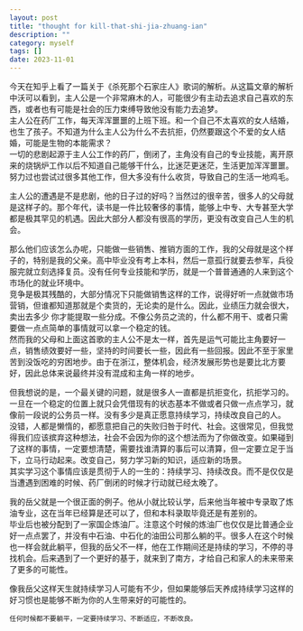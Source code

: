 ```yaml
---
layout: post
title: "thought for kill-that-shi-jia-zhuang-ian"
description: ""
category: myself
tags: []
date: 2023-11-01
---
```


今天在知乎上看了一篇关于《杀死那个石家庄人》歌词的解析。从这篇文章的解析中沃可以看到，主人公是一个非常麻木的人，可能很少有主动去追求自己喜欢的东西，或者也有可能是社会的压力束缚导致他没有能力去追梦。  
主人公在药厂工作，每天浑浑噩噩的上班下班。和一个自己不太喜欢的女人结婚，也生了孩子。不知道为什么主人公为什么不去抗拒，仍然要跟这个不爱的女人结婚，可能是生物的本能需求？  
一切的悲剧起源于主人公工作的药厂，倒闭了，主角没有自己的专业技能，离开原来的烧锅炉工作以后不知道自己能够干什么，比迷茫更迷茫，生活更加浑浑噩噩。努力过也尝试过很多其他工作，但大多没有什么收货，导致自己的生活一地鸡毛。  

主人公的遭遇是不是悲剧，他的日子过的好吗？当然过的很辛苦，很多人的父母就是这样子的。那个年代，读书是一件比较奢侈的事情，能够上中专、大专甚至大学都是极其罕见的机遇。因此大部分人都没有很高的学历，更没有改变自己人生的机会。  

那么他们应该怎么办呢，只能做一些销售、推销方面的工作，我的父母就是这个样子的，特别是我的父亲。高中毕业没有考上本科，然后一意孤行就要去参军，兵役服完就立刻选择复员。没有任何专业技能和学历，就是一个普普通通的人来到这个市场化的就业环境中。  
竞争是极其残酷的，大部分情况下只能做销售这样的工作，说得好听一点就做市场营销，但谁都知道那就是个卖货的，无论卖的是什么。因此，业绩压力就会很大，卖出去多少 你才能提取一些分成。不像公务员之流的，什么都不用干、或者只需要做一点点简单的事情就可以拿一个稳定的钱。  
然而我的父母和上面这首歌的主人公不是太一样，首先是运气可能比主角要好一点，销售绩效要好一些，坚持的时间要长一些，因此有一些回报。因此不至于家里苦到没饭吃的穷困地步。由于在浙江，整体机会，经济发展形势也是要比北方要好，因此总体来说最终并没有混成和主角一样的地步。  

但我想说的是，一个最关键的问题，就是很多人一直都是抗拒变化，抗拒学习的。一旦在一个稳定的位置上就只会凭借现有的状态基本不做或者只做一点点学习，就像前一段说的公务员一样。没有多少是真正愿意持续学习，持续改良自己的人。  
没错，人都是懒惰的，都愿意把自己的失败归咎于时代、社会。这很常见，但我觉得我们应该摈弃这种想法，社会不会因为你的这个想法而为了你做改变。如果碰到了这样的事情，一定要想清楚，需要找谁清算的事后可以清算，但一定要立足于当下，立马行动起来。改变自己，努力学习新的知识，适应新的场景。  
其实学习这个事情应该是贯彻于人的一生的：持续学习、持续改良。而不是仅仅是当遭遇到困难的时候、药厂倒闭的时候才行动就已经太晚了。  

我的岳父就是一个很正面的例子。他从小就比较认学，后来他当年被中专录取了炼油专业，这在当年已经算是还可以了，但和本科录取毕竟还是有差别的。  
毕业后也被分配到了一家国企炼油厂。注意这个时候的炼油厂也仅仅是比普通企业好一点点罢了，并没有中石油、中石化的油田公司那么躺的平。很多人在这个时候也一样会就此躺平，但我的岳父不一样，他在工作期间还是持续的学习，不停的寻找机会。后来遇到了一个更好的基于，就来到了南方，才给自己和家人的未来带来了更多的可能性。

像我岳父这样天生就持续学习人可能有不少，但如果能够后天养成持续学习这样的好习惯也是能够不断为你的人生带来好的可能性的。

```
任何时候都不要躺平，一定要持续学习、不断适应，不断改良。
```
